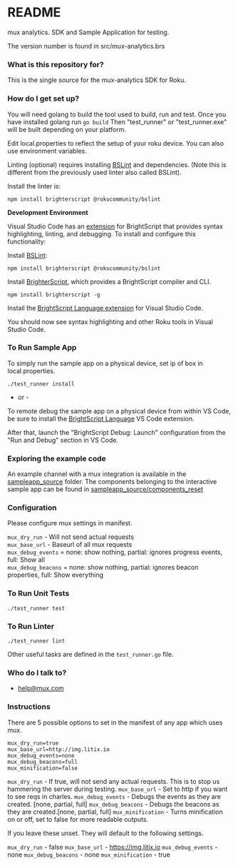 # README #

mux analytics. SDK and Sample Application for testing.

The version number is found in src/mux-analytics.brs

### What is this repository for? ###

This is the single source for the mux-analytics SDK for Roku.

### How do I get set up? ###

You will need golang to build the tool used to build, run and test. Once you have installed golang run
`go build`
Then "test_runner" or "test_runner.exe" will be built depending on your platform.

Edit local.properties to reflect the setup of your roku device. You can also use environment variables.

Linting (optional) requires installing [BSLint](https://github.com/rokucommunity/bslint) and dependencies. (Note this is different from the previously used linter also called BSLint).

Install the linter is:

`npm install brighterscript @rokucommunity/bslint`

**Development Environment**

Visual Studio Code has an [extension](https://marketplace.visualstudio.com/items?itemName=RokuCommunity.brightscript) for BrightScript that provides syntax highlighting, linting, and debugging. To install and configure this functionality:

Install [BSLint](https://github.com/rokucommunity/bslint):

`npm install brighterscript @rokucommunity/bslint`

Install [BrighterScript](https://github.com/rokucommunity/brighterscript), which provides a BrightScript compiler and CLI. 

`npm install brighterscript -g`

Install the [BrightScript Language extension](https://marketplace.visualstudio.com/items?itemName=RokuCommunity.brightscript) for Visual Studio Code.

You should now see syntax highlighting and other Roku tools in Visual Studio Code.

### To Run Sample App ###

To simply run the sample app on a physical device, set ip of box in local.properties.

`./test_runner install`

- or -

To remote debug the sample app on a physical device from within VS Code, be sure to install the [BrightScript Language](https://marketplace.visualstudio.com/items?itemName=RokuCommunity.brightscript) VS Code extension.

After that, launch the "BrightScript Debug: Launch" configuration from the "Run and Debug" section in VS Code.

### Exploring the example code

An example channel with a mux integration is available in the [sampleapp_source](https://github.com/muxinc/roku-mux/tree/master/sampleapp_source) folder. The components belonging to the interactive sample app can be found in [sampleapp_source/components_reset](https://github.com/muxinc/roku-mux/tree/master/sampleapp_source/components_reset/components)

### Configuration ###

Please configure mux settings in manifest.

`mux_dry_run` - Will not send actual requests  
`mux_base_url` - Baseurl of all mux requests  
`mux_debug_events` = none: show nothing, partial: ignores progress events, full: Show all  
`mux_debug_beacons` = none: show nothing, partial: ignores beacon properties, full: Show everything  

### To Run Unit Tests ###

`./test_runner test`

### To Run Linter ###

`./test_runner lint`

Other useful tasks are defined in the `test_runner.go` file.

### Who do I talk to? ###

* help@mux.com

### Instructions ###

There are 5 possible options to set in the manifest of any app which uses mux.

```
mux_dry_run=true
mux_base_url=http://img.litix.io
mux_debug_events=none
mux_debug_beacons=full
mux_minification=false
```

`mux_dry_run` - If true, will not send any actual requests. This is to stop us hammering the server during testing.
`mux_base_url` - Set to http if you want to see reqs in charles.
`mux_debug_events` - Debugs the events as they are created. [none, partial, full]
`mux_debug_beacons` - Debugs the beacons as they are created.[none, partial, full]
`mux_minification` - Turns minification on or off, set to false for more readable outputs.

If you leave these unset. They will default to the following settings.

`mux_dry_run` - false
`mux_base_url` - https://img.litix.io
`mux_debug_events` - none
`mux_debug_beacons` - none
`mux_minification` - true
